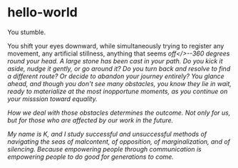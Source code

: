 # hello-world

You stumble.

You shift your eyes downward, while simultaneously trying to register any movement, any artificial stillness, anything that seems <i>off</>--360 degrees round your head. A large stone has been cast in your path. Do you kick it aside, nudge it gently, or go around it? Do you turn back and resolve to find a different route? Or decide to abandon your journey entirely? You glance ahead, and though you don't see many obstacles, you know they lie in wait, ready to materialize at the most inopportune moments, as you continue on your misssion toward equality.

How we deal with those obstacles determines the outcome. Not only for us, but for those who are affected by our work in the future.

My name is K, and I study successful and unsuccessful methods of navigating the seas of malcontent, of opposition, of marginalization, and of silencing. Because empowering people through communication is empowering people to do good for generations to come.
